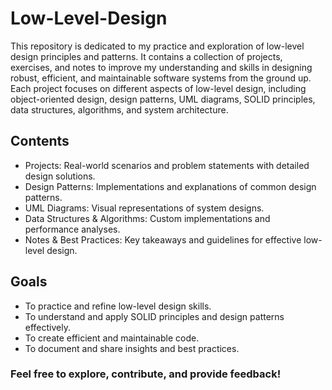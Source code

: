 # Low-Level-Design
This repository is dedicated to my practice and exploration of low-level design principles and patterns. It contains a collection of projects, exercises, and notes to improve my understanding and skills in designing robust, efficient, and maintainable software systems from the ground up. Each project focuses on different aspects of low-level design, including object-oriented design, design patterns, UML diagrams, SOLID principles, data structures, algorithms, and system architecture.

## Contents
  * Projects: Real-world scenarios and problem statements with detailed design solutions.
  * Design Patterns: Implementations and explanations of common design patterns.
  * UML Diagrams: Visual representations of system designs.
  * Data Structures & Algorithms: Custom implementations and performance analyses.
  * Notes & Best Practices: Key takeaways and guidelines for effective low-level design.
    
## Goals
  * To practice and refine low-level design skills.
  * To understand and apply SOLID principles and design patterns effectively.
  * To create efficient and maintainable code.
  * To document and share insights and best practices.

### Feel free to explore, contribute, and provide feedback!
